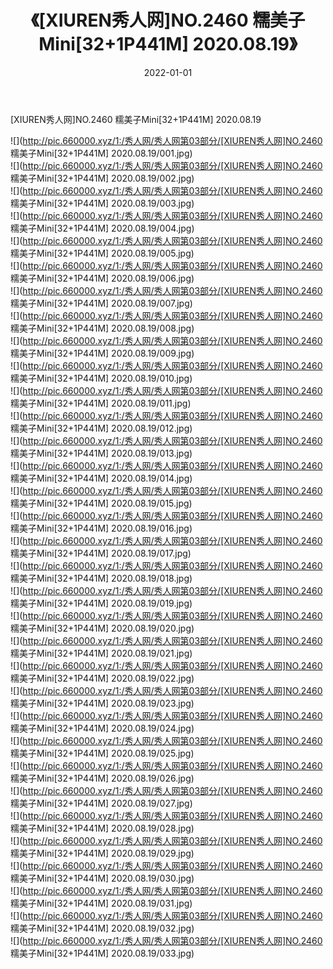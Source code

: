 ﻿---
layout: post
title:  《[XIUREN秀人网]NO.2460 糯美子Mini[32+1P441M] 2020.08.19》
date:   2022-01-01
img: http://pic.660000.xyz/1:/秀人网/秀人网第03部分/[XIUREN秀人网]NO.2460 糯美子Mini[32+1P441M] 2020.08.19/000.jpg
categories: [美女, 清纯, 唯美]
---

[XIUREN秀人网]NO.2460 糯美子Mini[32+1P441M] 2020.08.19

 ![](http://pic.660000.xyz/1:/秀人网/秀人网第03部分/[XIUREN秀人网]NO.2460 糯美子Mini[32+1P441M] 2020.08.19/001.jpg) <br>![](http://pic.660000.xyz/1:/秀人网/秀人网第03部分/[XIUREN秀人网]NO.2460 糯美子Mini[32+1P441M] 2020.08.19/002.jpg) <br>![](http://pic.660000.xyz/1:/秀人网/秀人网第03部分/[XIUREN秀人网]NO.2460 糯美子Mini[32+1P441M] 2020.08.19/003.jpg) <br>![](http://pic.660000.xyz/1:/秀人网/秀人网第03部分/[XIUREN秀人网]NO.2460 糯美子Mini[32+1P441M] 2020.08.19/004.jpg) <br>![](http://pic.660000.xyz/1:/秀人网/秀人网第03部分/[XIUREN秀人网]NO.2460 糯美子Mini[32+1P441M] 2020.08.19/005.jpg) <br>![](http://pic.660000.xyz/1:/秀人网/秀人网第03部分/[XIUREN秀人网]NO.2460 糯美子Mini[32+1P441M] 2020.08.19/006.jpg) <br>![](http://pic.660000.xyz/1:/秀人网/秀人网第03部分/[XIUREN秀人网]NO.2460 糯美子Mini[32+1P441M] 2020.08.19/007.jpg) <br>![](http://pic.660000.xyz/1:/秀人网/秀人网第03部分/[XIUREN秀人网]NO.2460 糯美子Mini[32+1P441M] 2020.08.19/008.jpg) <br>![](http://pic.660000.xyz/1:/秀人网/秀人网第03部分/[XIUREN秀人网]NO.2460 糯美子Mini[32+1P441M] 2020.08.19/009.jpg) <br>![](http://pic.660000.xyz/1:/秀人网/秀人网第03部分/[XIUREN秀人网]NO.2460 糯美子Mini[32+1P441M] 2020.08.19/010.jpg) <br>![](http://pic.660000.xyz/1:/秀人网/秀人网第03部分/[XIUREN秀人网]NO.2460 糯美子Mini[32+1P441M] 2020.08.19/011.jpg) <br>![](http://pic.660000.xyz/1:/秀人网/秀人网第03部分/[XIUREN秀人网]NO.2460 糯美子Mini[32+1P441M] 2020.08.19/012.jpg) <br>![](http://pic.660000.xyz/1:/秀人网/秀人网第03部分/[XIUREN秀人网]NO.2460 糯美子Mini[32+1P441M] 2020.08.19/013.jpg) <br>![](http://pic.660000.xyz/1:/秀人网/秀人网第03部分/[XIUREN秀人网]NO.2460 糯美子Mini[32+1P441M] 2020.08.19/014.jpg) <br>![](http://pic.660000.xyz/1:/秀人网/秀人网第03部分/[XIUREN秀人网]NO.2460 糯美子Mini[32+1P441M] 2020.08.19/015.jpg) <br>![](http://pic.660000.xyz/1:/秀人网/秀人网第03部分/[XIUREN秀人网]NO.2460 糯美子Mini[32+1P441M] 2020.08.19/016.jpg) <br>![](http://pic.660000.xyz/1:/秀人网/秀人网第03部分/[XIUREN秀人网]NO.2460 糯美子Mini[32+1P441M] 2020.08.19/017.jpg) <br>![](http://pic.660000.xyz/1:/秀人网/秀人网第03部分/[XIUREN秀人网]NO.2460 糯美子Mini[32+1P441M] 2020.08.19/018.jpg) <br>![](http://pic.660000.xyz/1:/秀人网/秀人网第03部分/[XIUREN秀人网]NO.2460 糯美子Mini[32+1P441M] 2020.08.19/019.jpg) <br>![](http://pic.660000.xyz/1:/秀人网/秀人网第03部分/[XIUREN秀人网]NO.2460 糯美子Mini[32+1P441M] 2020.08.19/020.jpg) <br>![](http://pic.660000.xyz/1:/秀人网/秀人网第03部分/[XIUREN秀人网]NO.2460 糯美子Mini[32+1P441M] 2020.08.19/021.jpg) <br>![](http://pic.660000.xyz/1:/秀人网/秀人网第03部分/[XIUREN秀人网]NO.2460 糯美子Mini[32+1P441M] 2020.08.19/022.jpg) <br>![](http://pic.660000.xyz/1:/秀人网/秀人网第03部分/[XIUREN秀人网]NO.2460 糯美子Mini[32+1P441M] 2020.08.19/023.jpg) <br>![](http://pic.660000.xyz/1:/秀人网/秀人网第03部分/[XIUREN秀人网]NO.2460 糯美子Mini[32+1P441M] 2020.08.19/024.jpg) <br>![](http://pic.660000.xyz/1:/秀人网/秀人网第03部分/[XIUREN秀人网]NO.2460 糯美子Mini[32+1P441M] 2020.08.19/025.jpg) <br>![](http://pic.660000.xyz/1:/秀人网/秀人网第03部分/[XIUREN秀人网]NO.2460 糯美子Mini[32+1P441M] 2020.08.19/026.jpg) <br>![](http://pic.660000.xyz/1:/秀人网/秀人网第03部分/[XIUREN秀人网]NO.2460 糯美子Mini[32+1P441M] 2020.08.19/027.jpg) <br>![](http://pic.660000.xyz/1:/秀人网/秀人网第03部分/[XIUREN秀人网]NO.2460 糯美子Mini[32+1P441M] 2020.08.19/028.jpg) <br>![](http://pic.660000.xyz/1:/秀人网/秀人网第03部分/[XIUREN秀人网]NO.2460 糯美子Mini[32+1P441M] 2020.08.19/029.jpg) <br>![](http://pic.660000.xyz/1:/秀人网/秀人网第03部分/[XIUREN秀人网]NO.2460 糯美子Mini[32+1P441M] 2020.08.19/030.jpg) <br>![](http://pic.660000.xyz/1:/秀人网/秀人网第03部分/[XIUREN秀人网]NO.2460 糯美子Mini[32+1P441M] 2020.08.19/031.jpg) <br>![](http://pic.660000.xyz/1:/秀人网/秀人网第03部分/[XIUREN秀人网]NO.2460 糯美子Mini[32+1P441M] 2020.08.19/032.jpg) <br>![](http://pic.660000.xyz/1:/秀人网/秀人网第03部分/[XIUREN秀人网]NO.2460 糯美子Mini[32+1P441M] 2020.08.19/033.jpg) <br>